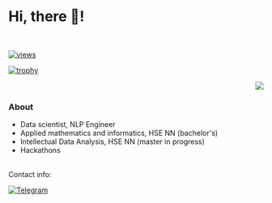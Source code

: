 # Hi, there 👋!
<p align="center">
<a href="https://github.com/VirtualRoyalty">


<!-- 
<dev>
<img align='right' src="https://github-readme-stats.vercel.app/api/top-langs/?username=virtualroyalty&layout=compact" alt="GitHub Top Languages"/>

</dev> -->
<br>

![views](https://komarev.com/ghpvc/?username=VirtualRoyalty)

[![trophy](https://github-profile-trophy.vercel.app/?username=VirtualRoyalty&no-frame=true&theme=gruvbox)](https://github.com/ryo-ma/github-profile-trophy)


<dev>
 <a href="https://github.com/drkostas">
    <img align='right'  src="https://github-stats-alpha.vercel.app/api?username=VirtualRoyalty&cc=22272e&tc=37BCF6&ic=fff&bc=0000">
</a>
</dev>
<br>
  



### About
- Data scientist, NLP Engineer
- Applied mathematics and informatics, HSE NN (bachelor's)
- Intellectual Data Analysis, HSE NN (master in progress)
- Hackathons



<br>
Contact info:

[![Telegram](https://img.shields.io/badge/Telegram-2CA5E0?style=for-the-badge&logo=telegram&logoColor=white)](https://t.me/vadik_alp)
<br>




